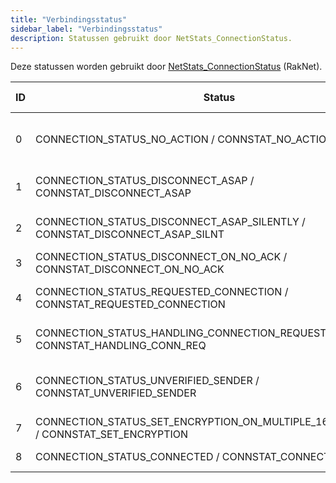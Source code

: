 ```yaml
---
title: "Verbindingsstatus"
sidebar_label: "Verbindingsstatus"
description: Statussen gebruikt door NetStats_ConnectionStatus.
---
```


Deze statussen worden gebruikt door [NetStats_ConnectionStatus](../functions/NetStats_ConnectionStatus) (RakNet).

| ID | Status                                               | Betekenis (beknopt) |
| -- | ---------------------------------------------------- | ------------------- |
| 0  | CONNECTION_STATUS_NO_ACTION / CONNSTAT_NO_ACTION     | Interne synchronisatie; doorgaans niet relevant          |
| 1  | CONNECTION_STATUS_DISCONNECT_ASAP / CONNSTAT_DISCONNECT_ASAP | Client zo snel mogelijk verbreken                |
| 2  | CONNECTION_STATUS_DISCONNECT_ASAP_SILENTLY / CONNSTAT_DISCONNECT_ASAP_SILNT | Stil verbreken (geen notificatie) |
| 3  | CONNECTION_STATUS_DISCONNECT_ON_NO_ACK / CONNSTAT_DISCONNECT_ON_NO_ACK | Onbekend |
| 4  | CONNECTION_STATUS_REQUESTED_CONNECTION / CONNSTAT_REQUESTED_CONNECTION | Client heeft verbinding aangevraagd |
| 5  | CONNECTION_STATUS_HANDLING_CONNECTION_REQUEST / CONNSTAT_HANDLING_CONN_REQ | Server verwerkt aanvraag |
| 6  | CONNECTION_STATUS_UNVERIFIED_SENDER / CONNSTAT_UNVERIFIED_SENDER | Alleen specifieke pakketten toegestaan |
| 7  | CONNECTION_STATUS_SET_ENCRYPTION_ON_MULTIPLE_16_BYTE_PACKET / CONNSTAT_SET_ENCRYPTION | Onbekend |
| 8  | CONNECTION_STATUS_CONNECTED / CONNSTAT_CONNECTED     | Client is verbonden |


